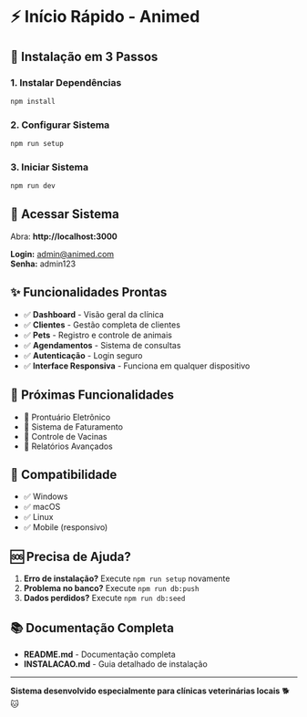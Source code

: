 # ⚡ Início Rápido - Animed

## 🚀 Instalação em 3 Passos

### 1. Instalar Dependências
```bash
npm install
```

### 2. Configurar Sistema
```bash
npm run setup
```

### 3. Iniciar Sistema
```bash
npm run dev
```

## 🔐 Acessar Sistema

Abra: **http://localhost:3000**

**Login:** admin@animed.com  
**Senha:** admin123

## ✨ Funcionalidades Prontas

- ✅ **Dashboard** - Visão geral da clínica
- ✅ **Clientes** - Gestão completa de clientes
- ✅ **Pets** - Registro e controle de animais
- ✅ **Agendamentos** - Sistema de consultas
- ✅ **Autenticação** - Login seguro
- ✅ **Interface Responsiva** - Funciona em qualquer dispositivo

## 🎯 Próximas Funcionalidades

- 🚧 Prontuário Eletrônico
- 🚧 Sistema de Faturamento
- 🚧 Controle de Vacinas
- 🚧 Relatórios Avançados

## 📱 Compatibilidade

- ✅ Windows
- ✅ macOS
- ✅ Linux
- ✅ Mobile (responsivo)

## 🆘 Precisa de Ajuda?

1. **Erro de instalação?** Execute `npm run setup` novamente
2. **Problema no banco?** Execute `npm run db:push`
3. **Dados perdidos?** Execute `npm run db:seed`

## 📚 Documentação Completa

- **README.md** - Documentação completa
- **INSTALACAO.md** - Guia detalhado de instalação

---

**Sistema desenvolvido especialmente para clínicas veterinárias locais** 🐕🐱





